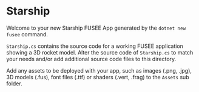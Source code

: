 # Starship

Welcome to your new Starship FUSEE App generated by the `dotnet new fusee` command.

`Starship.cs` contains the source code for a working FUSEE application showing 
a 3D rocket model. Alter the source code of `Starship.cs` to match your needs 
and/or add additional source code files to this directory.

Add any assets to be deployed with your app, such as images (.png, .jpg), 
3D models (.fus), font files (.ttf) or shaders (.vert, .frag) 
to the `Assets` sub folder.


